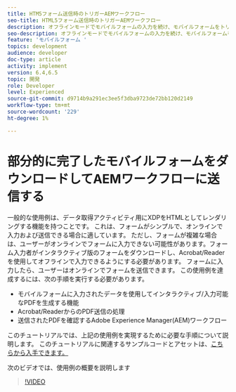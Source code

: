 ```yaml
---
title: HTM5フォーム送信時のトリガーAEMワークフロー
seo-title: HTML5フォーム送信時のトリガーAEMワークフロー
description: オフラインモードでモバイルフォームの入力を続け、モバイルフォームをトリガーAEMワークフローに送信する
seo-description: オフラインモードでモバイルフォームの入力を続け、モバイルフォームをトリガーAEMワークフローに送信する
feature: 'モバイルフォーム '
topics: development
audience: developer
doc-type: article
activity: implement
version: 6.4,6.5
topic: 開発
role: Developer
level: Experienced
source-git-commit: d9714b9a291ec3ee5f3dba9723de72bb120d2149
workflow-type: tm+mt
source-wordcount: '229'
ht-degree: 1%

---
```



# 部分的に完了したモバイルフォームをダウンロードしてAEMワークフローに送信する

一般的な使用例は、データ取得アクティビティ用にXDPをHTMLとしてレンダリングする機能を持つことです。 これは、フォームがシンプルで、オンラインで入力および送信できる場合に適しています。 ただし、フォームが複雑な場合は、ユーザーがオンラインでフォームに入力できない可能性があります。フォーム入力者がインタラクティブ版のフォームをダウンロードし、Acrobat/Readerを使用してオフラインで入力できるようにする必要があります。 フォームに入力したら、ユーザーはオンラインでフォームを送信できます。
この使用例を達成するには、次の手順を実行する必要があります。

* モバイルフォームに入力されたデータを使用してインタラクティブ/入力可能なPDFを生成する機能
* Acrobat/ReaderからのPDF送信の処理
* 送信されたPDFを確認するAdobe Experience Manager(AEM)ワークフロー

このチュートリアルでは、上記の使用例を実現するために必要な手順について説明します。 このチュートリアルに関連するサンプルコードとアセットは、[こちらから入手できます。](part-four.md)

次のビデオでは、使用例の概要を説明します

>[!VIDEO](https://video.tv.adobe.com/v/29677?quality=9&learn=on)

